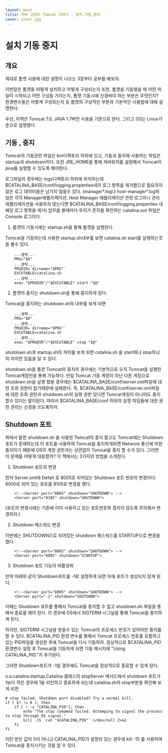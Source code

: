 ```yaml
---
layout: post
title: 자바 고양이 Tomcat 이야기 - 설치,기동,중지
cover: cover.jpg
---
```



# 설치 기동 중지

## 개요

제대로 톰캣 사용에 대한 설명이 나오는 3장부터 공부를 해보자.

이번장은 톰캣을 어떻게 설치하고 어떻게 구성되는지 또한, 톰캣을 기동했을 때 어떤 파일이 시작되고 어떤 구성을 가지는지, 
톰캣 기동시에 신경써야 하는 부분은 무엇인지? 환경변수들은 어떻게 구성되는지 등 톰캣의 구성적인 부분과 기본적인 사용법에 대해 설명한다.

우선, 이책은 Tomcat 7.0, JAVA 1.7버전 사용을 기준으로 한다. 그리고 OS는 Linux기준으로 설명했다.

## 기동 , 중지

Tomcat의 기동관련 파일은 bin디렉토리 하위에 있고, 기동과 중지에 사용하는 파일은 startup과 shutdown이다.
또한 JRE_HOME을 통해 자바위치를 설정해서 Tomcat이 java를 실행할 수 있도록 해야한다.

로그파일의 경우에는 logs디렉토리 하위에 위치하는데 $CATALINA_BASE/conf/logging.properties내의 로그 항목을 제거함으로 필요하지
않은 로그 데이터들은 남기지 않을수 있다. 
(manager*.log나 host-manager*.log파일은 각각 Manager애플리케이션, Host Manager 애플리케이션 관련 로그이니 관리 애플리케이션을
사용하지 않는다면 $CATALINA_BASE/conf/logging.properties 내 해당 로그 항목을 제거)
업무를 볼때마다 우리가 흔히들 확인하는 catalina.out 파일은 Console 로그이다.

1. 톰캣의 기동시에는 startup.sh을 통해 톰캣을 실행한다.

Tomcat을 기동하는데 사용한 startup.sh내부를 보면 catalina.sh start를 실행하는것을 볼수 있다.
```
	...생략...
	PRG="$0"
	...생략...
	PRGDIR=`dirname="$PRG"`
	EXCUTABLE=catalina.sh
	...생략...
	exec "$PRGDIR"/"$EXCUTABLE" start "$@"

```

2. 톰캣의 중지는 shutdown.sh을 통해 중지하게 된다.

Tomcat을 중지하는 shutdown.sh의 내부를 보게 되면
```
	...생략...
	PRG="$0"
	...생략...
	PRGDIR=`dirname="$PRG"`
	EXCUTABLE=catalina.sh
	...생략...
	exec "$PRGDIR"/"$EXCUTABLE" stop "$@"

```
shutdown.sh과 startup.sh의 차이를 보게 되면 catalina.sh 을 start하냐 stop하냐의 차이만 있음을 알 수 있다.

shutdown.sh을 통한 Tomcat의 중지의 경우에는 기본적으로 오직 Tomcat을 실행한 Tomcat계정만을 통해 가능하다.
만일 Tomcat 기동 계정이 아닌 다른 계정으로 shutdown.sh을 실행 했을 경우에는 $CATALINA_BASE/conf/server.xml파일에 대한 조회 권한이 없기때문에 실패한다.
즉, $CATALINA_BASE/conf/server.xml파일에 대한 조회 권한과 shutdown.sh의 실행 권한 있다면 Tomcat계정이 아니어도 중지할수 있다는 말이된다. 
따라서 $CATALINA_BASE/conf 하위의 설정 파일들에 대한 권한 관리는 신경을 쓰도록하자.

## Shutdown 포트

위에서 말한 shutdown.sh 을 사용한 Tomcat의 중지 말고도 Tomcat에는 Shutdown 포트가 존재하는데 이 포트를 사용하여 Tomcat을 중지하게되면
Network 통신에 의한 중지이기 때문에 OS의 계정 권한과는 상관없이 Tomcat을 중지 할 수가 있다. 그러면 이 문제를 어떻게 대응할까?
이 책에서는 3가지의 방법을 소개한다.

1. Shutdown 포트의 변경

먼저 Server.xml에 Defalt 로 8005로 되어있는 Shutdown 포트 번호의 변경이다. 
8005로 되어 있는 포트를 8105로 변경을 했다.
```
	<!--<Server port="8005" shutdown="SHUTDOWN"> -->
	<Server port="8105" shutdown="SHUTDOWN">
```
(포트의 변경시에는 기존에 이미 사용하고 있는 포트번호와 겹치지 않도록 주의해서 변경하자.)

2. Shutdown 패스워드 변경

이번에는 SHUTDOWN으로 되어있는 shutdown 패스워드를 STARTUP으로 변경을 했다 
```
	<!--<Server port="8005" shutdown="SHUTDOWN"> -->
	<Server port="8005" shutdown="STARTUP">
```

3. Shutdown 포트 기능의 비활성화

만약 아래와 같이 Shutdown포트를 -1로 설정하게 되면 아예 포트가 생성되지 않게 된다. 
```
	<!--<Server port="8005" shutdown="SHUTDOWN"> -->
	<Server port="-1" shutdown="SHUTDOWN">
```
이때는 Shutdown 포트를 통해서 Tomcat을 중지할 수 없고 shutdown.sh 파일을 통해서 종료를 해야 한다.
이 경우에 OS에서 SIGTERM 시그널을 통해 Tomcat을 중지하게 된다. 

하지만, SIGTERM 시그널을 받을수 있는 Tomcat의 프로세스 번호가 있어야만 중지를 할 수 있다.
$CATALINA_PID 환경 변수를 통해서 Tomcat 프로세스 번호를 포함하고 있는 PID파일을 생성한 후에 Tomcat을 다시 기동하자.
정상적으로 $CATALINA_PID 환경변수 설정 후 Tomcat을 기동하게 되면 기동 메시지에 "Using CATALINA_PID."가 추가된다.

그러면 Shutdown포트가 -1일 경우에도 Tomcat을 정상적으로 종료할 수 있게 된다.

o.a.catalina.startup.Catalina 클래스의 stopServer 메서드에서 shutdown 포트가 1보다 작은 경우에 1을 리턴하고 종료하게 되는데 
catalina.sh의 stop부분을 확인해 보게 되면
```
# stop failed. Shutdown port disabled? Try a normal kill.
if [ $? != 0 ]; then
	if [ ! -z "CATALINA_PID"]; then
		echo "The stop comamnd failed. Attemping to signal the process to stop through OS signal."
		kill -15 `cat "$CATALINA_PID"` >/dev/null 2>&1
	fi
fi
```
리턴 받은 값이 0이 아니고 CATALINA_PID가 설정되 있는 경우에 kill -15 를 사용하여 Tomcat을 중지시키는 것을 알 수 있다.
